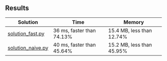 ## Results
Solution | Time | Memory
---------|------|-------
[solution_fast.py](solution_fast.py) | 36 ms, faster than 74.13% | 15.4 MB, less than 12.74%
[solution_naive.py](solution_naive.py) | 40 ms, faster than 45.64% | 15.2 MB, less than 45.95%
